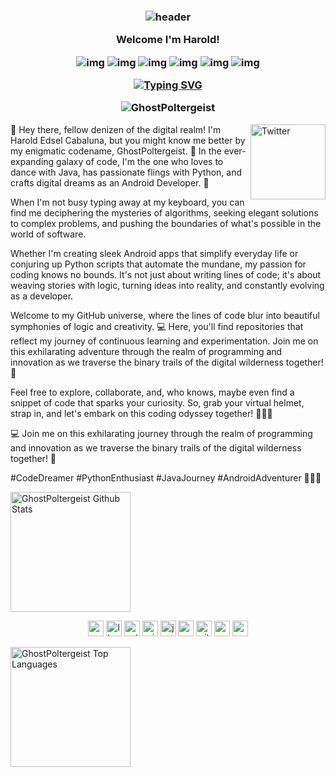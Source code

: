 <h3 align="center">
  
  ![header](https://user-images.githubusercontent.com/59575502/127335491-fdba1874-e943-4d3c-ab8c-678ffe22f8b8.png)
  
  Welcome I'm Harold!
  
![img](https://custom-icon-badges.herokuapp.com/badge/Repo-blue.svg?logo=repo)
![img](https://custom-icon-badges.herokuapp.com/badge/Star-yellow.svg?logo=star)
![img](https://custom-icon-badges.herokuapp.com/badge/Issue-red.svg?logo=issue)
![img](https://custom-icon-badges.herokuapp.com/badge/Fork-orange.svg?logo=fork)
![img](https://custom-icon-badges.herokuapp.com/badge/Commit-green.svg?logo=commit)
![img](https://custom-icon-badges.herokuapp.com/badge/Pull%20Request-purple.svg?logo=pr)

[![Typing SVG](https://readme-typing-svg.herokuapp.com?font=Fira+Code&pause=1000&color=02F722&center=true&vCenter=true&width=435&lines=%7C+Harold+Edsel+Cabaluna+%7C;%7C+Android+Developer+%7C;%7C+Python++Enthusiast+%7C;%7C+GhostPoltergeist+%7C)](https://git.io/typing-svg)  <p align="center" height='140px' > <img src="https://komarev.com/ghpvc/?username=GhostPoltergeist&label=visitors&color=31c442&style=plastic" alt="GhostPoltergeist" /> </p>

  </h3>
  <a href="https://www.facebook.com/OwJis" target="_blank"><img src="https://user-images.githubusercontent.com/59575502/127344027-e36cd957-8c9b-40f7-84ed-6da175648343.png" height="120px" width="120px" alt="Twitter" align="right"></a>

<p> 👋 Hey there, fellow denizen of the digital realm! I'm Harold Edsel Cabaluna, but you might know me better by my enigmatic codename, GhostPoltergeist. 🌟 In the ever-expanding galaxy of code, I'm the one who loves to dance with Java, has passionate flings with Python, and crafts digital dreams as an Android Developer. 🚀 </p>

<p> When I'm not busy typing away at my keyboard, you can find me deciphering the mysteries of algorithms, seeking elegant solutions to complex problems, and pushing the boundaries of what's possible in the world of software.

Whether I'm creating sleek Android apps that simplify everyday life or conjuring up Python scripts that automate the mundane, my passion for coding knows no bounds. It's not just about writing lines of code; it's about weaving stories with logic, turning ideas into reality, and constantly evolving as a developer.

Welcome to my GitHub universe, where the lines of code blur into beautiful symphonies of logic and creativity. 💻 Here, you'll find repositories that reflect my journey of continuous learning and experimentation. Join me on this exhilarating adventure through the realm of programming and innovation as we traverse the binary trails of the digital wilderness together! 🌌 

Feel free to explore, collaborate, and, who knows, maybe even find a snippet of code that sparks your curiosity. So, grab your virtual helmet, strap in, and let's embark on this coding odyssey together! 📱🌟🐍</p>


<p> 💻 Join me on this exhilarating 
journey through the realm of programming and innovation as we traverse the binary 
trails of the digital wilderness together! 🌌 </p>


<p> #CodeDreamer #PythonEnthusiast #JavaJourney #AndroidAdventurer 📱🌟🐍 </p> 


<a href="https://github.com/GhostPoltergeist">
  <img alt="GhostPoltergeist Github Stats"
       src="https://github-readme-stats.vercel.app/api/?username=GhostPoltergeist&show_icons=true&title_color=fff&icon_color=79ff97&text_color=9f9f9f&bg_color=151515&show_icons=true&count_private=true&hide_border=true"
       height="192px"/>
</a>

<p align="center">
  <img src="https://user-images.githubusercontent.com/59575502/127426751-01af6b81-3523-47d2-95b8-6166f9c3c3aa.png" alt="c" width="25" height="25" />
  <img src="https://user-images.githubusercontent.com/59575502/127427976-be2bc801-ad71-4480-bda4-a6f64926cb7b.png" alt="linux" width="25" height="25" />
  <img src="https://user-images.githubusercontent.com/59575502/127426759-a687aa90-d647-46c9-86f7-c8e948f8095e.png" alt="python" width="25" height="25" />
  <img src="https://user-images.githubusercontent.com/59575502/127427981-bfaa39a1-bce1-4f63-85c4-f61f14f39f46.png" alt="windows" width="25" height="25" />
  <img src="https://user-images.githubusercontent.com/59575502/127428627-06e9cfab-80ba-45a2-8891-96121397ec9c.png" alt="java" width="25" height="25" />
  <img src="https://user-images.githubusercontent.com/59575502/127428630-7563c6a0-4ce4-4b21-9473-b7c2b149f3c4.png" alt="mysql" width="25" height="25" />
  <img src="https://user-images.githubusercontent.com/59575502/127427975-18b027b4-dc7f-4616-b9b4-42019b54e8db.png" alt="git" width="25" height="25" />
  <img src="https://user-images.githubusercontent.com/59575502/127427980-4b5ba4cf-daee-474f-a500-872181ccc470.png" alt="vscode" width="25" height="25" />
  <img src="https://user-images.githubusercontent.com/59575502/127427342-0ff4c732-b5dd-4f67-b4d3-e6cc3d9d7f72.png" alt="android" width="25" height="25" />
</p>

<a href="https://github.com/GhostPoltergeist">
  <img alt="GhostPoltergeist Top Languages"
       src="https://github-readme-stats.vercel.app/api/top-langs/?username=GhostPoltergeist&bg_color=151515&title_color=fff&icon_color=79ff9"
       height="192px"/>
</a>
